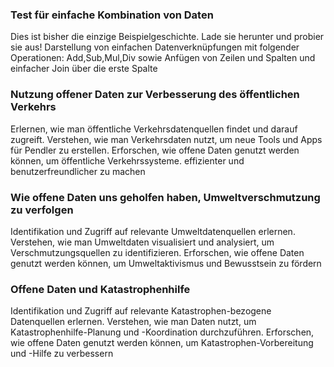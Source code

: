 <!-- -->
### Test für einfache Kombination von Daten

Dies ist bisher die einzige Beispielgeschichte. Lade sie herunter und probier sie aus! Darstellung von einfachen Datenverknüpfungen mit folgender Operationen: Add,Sub,Mul,Div sowie Anfügen von Zeilen und Spalten und einfacher Join über die erste Spalte

### Nutzung offener Daten zur Verbesserung des öffentlichen Verkehrs

Erlernen, wie man öffentliche Verkehrsdatenquellen findet und darauf zugreift. Verstehen, wie man Verkehrsdaten nutzt, um neue Tools und Apps für Pendler zu erstellen. Erforschen, wie offene Daten genutzt werden können, um öffentliche Verkehrssysteme. effizienter und benutzerfreundlicher zu machen

### Wie offene Daten uns geholfen haben, Umweltverschmutzung zu verfolgen

Identifikation und Zugriff auf relevante Umweltdatenquellen erlernen. Verstehen, wie man Umweltdaten visualisiert und analysiert, um Verschmutzungsquellen zu identifizieren. Erforschen, wie offene Daten genutzt werden können, um Umweltaktivismus und Bewusstsein zu fördern

### Offene Daten und Katastrophenhilfe

Identifikation und Zugriff auf relevante Katastrophen-bezogene Datenquellen erlernen. Verstehen, wie man Daten nutzt, um Katastrophenhilfe-Planung und -Koordination durchzuführen. Erforschen, wie offene Daten genutzt werden können, um Katastrophen-Vorbereitung und -Hilfe zu verbessern

